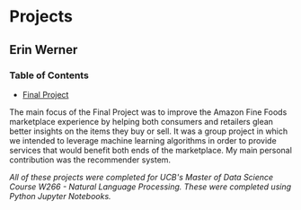 # Projects

## Erin Werner

### Table of Contents

* [Final Project](https://github.com/etwernerMIDS/Machine_Learning/tree/master/Projects/Final%20Project)

The main focus of the Final Project was to improve the Amazon Fine Foods marketplace experience by helping both consumers and retailers glean better insights on the items they buy or sell. It was a group project in which we intended to leverage machine learning algorithms in order to provide services that would benefit both ends of the marketplace. My main personal contribution was the recommender system.

*All of these projects were completed for UCB's Master of Data Science Course W266 - Natural Language Processing. These were completed using Python Jupyter Notebooks.* 


